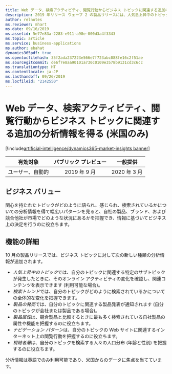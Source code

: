 ```yaml
---
title: Web データ、検索アクティビティ、閲覧行動からビジネス トピックに関連する追加の分析情報を得る (米国のみ)
description: 2019 年リリース ウェーブ 2 の製品リリースには、人気急上昇中のトピック、検索トレンド、製品発売ニュース、最も話題になっている製品属性、コンテンツへのナビゲート方法、視聴者層など、トピックを理解するのに役立ついくつかの新しい種類の分析情報が含まれています。
author: relnotes
ms.reviewer: mhart
ms.date: 09/16/2019
ms.assetid: 5e77e83a-2283-e911-a98e-000d3a4f3343
ms.topic: article
ms.service: business-applications
ms.author: ebahat
dynamics365pdf: true
ms.openlocfilehash: 35f2ada237223e566e7f723abc088fe16c2f51ae
ms.sourcegitcommit: de6f7e8aa90101a730c0109e3578b9131cd3c6cc
ms.translationtype: HT
ms.contentlocale: ja-JP
ms.lasthandoff: 09/26/2019
ms.locfileid: "2142550"
---
```

# <a name="get-additional-insights-related-to-business-topics-from-web-data-search-activity-and-browsing-behavior-us-only"></a>Web データ、検索アクティビティ、閲覧行動からビジネス トピックに関連する追加の分析情報を得る (米国のみ)
[!include[artificial-intelligence/dynamics365-market-insights banner](../includes/artificial-intelligence/dynamics365-market-insights.md)]

| 有効対象    |  パブリック プレビュー | 一般提供 | 
| ---------- | :----------: |:----------: |
|ユーザー、自動的|2019 年 9 月| 2020 年 3 月|


## <a name="business-value"></a>ビジネス バリュー
<!-- bv start -->
関心を持たれたトピックがどのように語られ、感じられ、検索されているかについての分析情報を得て幅広いパターンを見ると、自社の製品、ブランド、および競合他社が市場でどのような状況にあるかを把握でき、情報に基づいてビジネス上の決定を行うのに役立ちます。
<!-- bv end -->



## <a name="feature-details"></a>機能の詳細
<!--feature detail start -->
10 月の製品リリースでは、ビジネス トピックに対して次の新しい種類の分析情報が追加されます。

-   *人気上昇中のトピック*では、自分のトピックに関連する特定のサブトピックが発生したときに、そのオンライン アクティビティの変化を確認し、関連コンテンツを表示できます (利用可能な場合)。
-   *検索トレンド*では、自分のトピックがどのように検索されているかについての全体的な変化を把握できます。
-   *製品の発売*では、自分のトピックに関連する製品発表が通知されます (自分のトピックが会社または製品である場合)。 
-   *製品属性*は、競合製品と比較するときに最も多く検索されている自社製品の属性や機能を把握するのに役立ちます。
-   *ナビゲーション パターン*は、自分のトピックの Web サイトに関連するインターネット上の閲覧行動を把握するのに役立ちます。 
-   *視聴者層*は、自分のトピックを検索する人々の人口分布 (年齢と性別) を把握するのに役立ちます。 

分析情報は英語でのみ利用可能であり、米国からのデータに焦点を当てています。
<!--feature detail end -->











